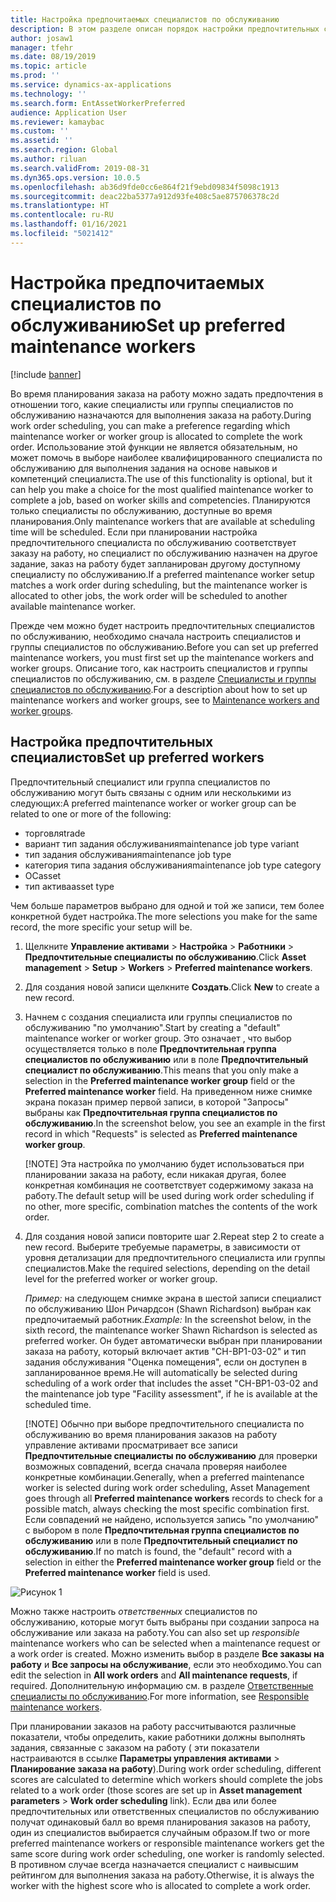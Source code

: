 ```yaml
---
title: Настройка предпочитаемых специалистов по обслуживанию
description: В этом разделе описан порядок настройки предпочтительных специалистов по обслуживанию в модуле "Управлении активами".
author: josaw1
manager: tfehr
ms.date: 08/19/2019
ms.topic: article
ms.prod: ''
ms.service: dynamics-ax-applications
ms.technology: ''
ms.search.form: EntAssetWorkerPreferred
audience: Application User
ms.reviewer: kamaybac
ms.custom: ''
ms.assetid: ''
ms.search.region: Global
ms.author: riluan
ms.search.validFrom: 2019-08-31
ms.dyn365.ops.version: 10.0.5
ms.openlocfilehash: ab36d9fde0cc6e864f21f9ebd09834f5098c1913
ms.sourcegitcommit: deac22ba5377a912d93fe408c5ae875706378c2d
ms.translationtype: HT
ms.contentlocale: ru-RU
ms.lasthandoff: 01/16/2021
ms.locfileid: "5021412"
---
```

# <a name="set-up-preferred-maintenance-workers"></a><span data-ttu-id="1bd21-103">Настройка предпочитаемых специалистов по обслуживанию</span><span class="sxs-lookup"><span data-stu-id="1bd21-103">Set up preferred maintenance workers</span></span>

[!include [banner](../../includes/banner.md)]

 

<span data-ttu-id="1bd21-104">Во время планирования заказа на работу можно задать предпочтения в отношении того, какие специалисты или группы специалистов по обслуживанию назначаются для выполнения заказа на работу.</span><span class="sxs-lookup"><span data-stu-id="1bd21-104">During work order scheduling, you can make a preference regarding which maintenance worker or worker group is allocated to complete the work order.</span></span> <span data-ttu-id="1bd21-105">Использование этой функции не является обязательным, но может помочь в выборе наиболее квалифицированного специалиста по обслуживанию для выполнения задания на основе навыков и компетенций специалиста.</span><span class="sxs-lookup"><span data-stu-id="1bd21-105">The use of this functionality is optional, but it can help you make a choice for the most qualified maintenance worker to complete a job, based on worker skills and competencies.</span></span> <span data-ttu-id="1bd21-106">Планируются только специалисты по обслуживанию, доступные во время планирования.</span><span class="sxs-lookup"><span data-stu-id="1bd21-106">Only maintenance workers that are available at scheduling time will be scheduled.</span></span> <span data-ttu-id="1bd21-107">Если при планировании настройка предпочтительного специалиста по обслуживанию соответствует заказу на работу, но специалист по обслуживанию назначен на другое задание, заказ на работу будет запланирован другому доступному специалисту по обслуживанию.</span><span class="sxs-lookup"><span data-stu-id="1bd21-107">If a preferred maintenance worker setup matches a work order during scheduling, but the maintenance worker is allocated to other jobs, the work order will be scheduled to another available maintenance worker.</span></span>

<span data-ttu-id="1bd21-108">Прежде чем можно будет настроить предпочтительных специалистов по обслуживанию, необходимо сначала настроить специалистов и группы специалистов по обслуживанию.</span><span class="sxs-lookup"><span data-stu-id="1bd21-108">Before you can set up preferred maintenance workers, you must first set up the maintenance workers and worker groups.</span></span> <span data-ttu-id="1bd21-109">Описание того, как настроить специалистов и группы специалистов по обслуживанию, см. в разделе [Специалисты и группы специалистов по обслуживанию](../setup-for-objects/workers-and-worker-groups.md).</span><span class="sxs-lookup"><span data-stu-id="1bd21-109">For a description about how to set up maintenance workers and worker groups, see to [Maintenance workers and worker groups](../setup-for-objects/workers-and-worker-groups.md).</span></span>

## <a name="set-up-preferred-workers"></a><span data-ttu-id="1bd21-110">Настройка предпочтительных специалистов</span><span class="sxs-lookup"><span data-stu-id="1bd21-110">Set up preferred workers</span></span>

<span data-ttu-id="1bd21-111">Предпочтительный специалист или группа специалистов по обслуживанию могут быть связаны с одним или несколькими из следующих:</span><span class="sxs-lookup"><span data-stu-id="1bd21-111">A preferred maintenance worker or worker group can be related to one or more of the following:</span></span>

- <span data-ttu-id="1bd21-112">торговля</span><span class="sxs-lookup"><span data-stu-id="1bd21-112">trade</span></span>  
- <span data-ttu-id="1bd21-113">вариант тип задания обслуживания</span><span class="sxs-lookup"><span data-stu-id="1bd21-113">maintenance job type variant</span></span>  
- <span data-ttu-id="1bd21-114">тип задания обслуживания</span><span class="sxs-lookup"><span data-stu-id="1bd21-114">maintenance job type</span></span>  
- <span data-ttu-id="1bd21-115">категория типа задания обслуживания</span><span class="sxs-lookup"><span data-stu-id="1bd21-115">maintenance job type category</span></span>  
- <span data-ttu-id="1bd21-116">ОС</span><span class="sxs-lookup"><span data-stu-id="1bd21-116">asset</span></span>  
- <span data-ttu-id="1bd21-117">тип актива</span><span class="sxs-lookup"><span data-stu-id="1bd21-117">asset type</span></span>  

<span data-ttu-id="1bd21-118">Чем больше параметров выбрано для одной и той же записи, тем более конкретной будет настройка.</span><span class="sxs-lookup"><span data-stu-id="1bd21-118">The more selections you make for the same record, the more specific your setup will be.</span></span>

1. <span data-ttu-id="1bd21-119">Щелкните **Управление активами** > **Настройка** > **Работники** > **Предпочтительные специалисты по обслуживанию**.</span><span class="sxs-lookup"><span data-stu-id="1bd21-119">Click **Asset management** > **Setup** > **Workers** > **Preferred maintenance workers**.</span></span>

2. <span data-ttu-id="1bd21-120">Для создания новой записи щелкните **Создать**.</span><span class="sxs-lookup"><span data-stu-id="1bd21-120">Click **New** to create a new record.</span></span>

3. <span data-ttu-id="1bd21-121">Начнем с создания специалиста или группы специалистов по обслуживанию "по умолчанию".</span><span class="sxs-lookup"><span data-stu-id="1bd21-121">Start by creating a "default" maintenance worker or worker group.</span></span> <span data-ttu-id="1bd21-122">Это означает , что выбор осуществляется только в поле **Предпочтительная группа специалистов по обслуживанию** или в поле **Предпочтительный специалист по обслуживанию**.</span><span class="sxs-lookup"><span data-stu-id="1bd21-122">This means that you only make a selection in the **Preferred maintenance worker group** field or the **Preferred maintenance worker** field.</span></span> <span data-ttu-id="1bd21-123">На приведенном ниже снимке экрана показан пример первой записи, в которой "Запросы" выбраны как **Предпочтительная группа специалистов по обслуживанию**.</span><span class="sxs-lookup"><span data-stu-id="1bd21-123">In the screenshot below, you see an example in the first record in which "Requests" is selected as **Preferred maintenance worker group**.</span></span>

    [!NOTE] <span data-ttu-id="1bd21-124">Эта настройка по умолчанию будет использоваться при планировании заказа на работу, если никакая другая, более конкретная комбинация не соответствует содержимому заказа на работу.</span><span class="sxs-lookup"><span data-stu-id="1bd21-124">The default setup will be used during work order scheduling if no other, more specific, combination matches the contents of the work order.</span></span>

4. <span data-ttu-id="1bd21-125">Для создания новой записи повторите шаг 2.</span><span class="sxs-lookup"><span data-stu-id="1bd21-125">Repeat step 2 to create a new record.</span></span> <span data-ttu-id="1bd21-126">Выберите требуемые параметры, в зависимости от уровня детализации для предпочтительного специалиста или группы специалистов.</span><span class="sxs-lookup"><span data-stu-id="1bd21-126">Make the required selections, depending on the detail level for the preferred worker or worker group.</span></span> 

    <span data-ttu-id="1bd21-127">*Пример:* на следующем снимке экрана в шестой записи специалист по обслуживанию Шон Ричардсон (Shawn Richardson) выбран как предпочитаемый работник.</span><span class="sxs-lookup"><span data-stu-id="1bd21-127">*Example:* In the screenshot below, in the sixth record, the maintenance worker Shawn Richardson is selected as preferred worker.</span></span> <span data-ttu-id="1bd21-128">Он будет автоматически выбран при планировании заказа на работу, который включает актив "CH-BP1-03-02" и тип задания обслуживания "Оценка помещения", если он доступен в запланированное время.</span><span class="sxs-lookup"><span data-stu-id="1bd21-128">He will automatically be selected during scheduling of a work order that includes the asset "CH-BP1-03-02 and the maintenance job type "Facility assessment", if he is available at the scheduled time.</span></span>

    [!NOTE] <span data-ttu-id="1bd21-129">Обычно при выборе предпочтительного специалиста по обслуживанию во время планирования заказов на работу управление активами просматривает все записи **Предпочтительные специалисты по обслуживанию** для проверки возможных совпадений, всегда сначала проверяя наиболее конкретные комбинации.</span><span class="sxs-lookup"><span data-stu-id="1bd21-129">Generally, when a preferred maintenance worker is selected during work order scheduling, Asset Management goes through all **Preferred maintenance workers** records to check for a possible match, always checking the most specific combination first.</span></span> <span data-ttu-id="1bd21-130">Если совпадений не найдено, используется запись "по умолчанию" с выбором в поле **Предпочтительная группа специалистов по обслуживанию** или в поле **Предпочтительный специалист по обслуживанию**.</span><span class="sxs-lookup"><span data-stu-id="1bd21-130">If no match is found, the "default" record with a selection in either the **Preferred maintenance worker group** field or the **Preferred maintenance worker** field is used.</span></span>

![Рисунок 1](media/02-work-order-scheduling.png)

<span data-ttu-id="1bd21-132">Можно также настроить *ответственных* специалистов по обслуживанию, которые могут быть выбраны при создании запроса на обслуживание или заказа на работу.</span><span class="sxs-lookup"><span data-stu-id="1bd21-132">You can also set up *responsible* maintenance workers who can be selected when a maintenance request or a work order is created.</span></span> <span data-ttu-id="1bd21-133">Можно изменить выбор в разделе **Все заказы на работу** и **Все запросы на обслуживание**, если это необходимо.</span><span class="sxs-lookup"><span data-stu-id="1bd21-133">You can edit the selection in **All work orders** and **All maintenance requests**, if required.</span></span> <span data-ttu-id="1bd21-134">Дополнительную информацию см. в разделе [Ответственные специалисты по обслуживанию](../setup-for-maintenance-requests/responsible-workers.md).</span><span class="sxs-lookup"><span data-stu-id="1bd21-134">For more information, see [Responsible maintenance workers](../setup-for-maintenance-requests/responsible-workers.md).</span></span>

<span data-ttu-id="1bd21-135">При планировании заказов на работу рассчитываются различные показатели, чтобы определить, какие работники должны выполнять задания, связанные с заказом на работу ( эти показатели настраиваются в ссылке **Параметры управления активами** > **Планирование заказа на работу**).</span><span class="sxs-lookup"><span data-stu-id="1bd21-135">During work order scheduling, different scores are calculated to determine which workers should complete the jobs related to a work order (those scores are set up in **Asset management parameters** > **Work order scheduling** link).</span></span> <span data-ttu-id="1bd21-136">Если два или более предпочтительных или ответственных специалистов по обслуживанию получат одинаковый балл во время планирования заказов на работу, один из специалистов выбирается случайным образом.</span><span class="sxs-lookup"><span data-stu-id="1bd21-136">If two or more preferred maintenance workers or responsible maintenance workers get the same score during work order scheduling, one worker is randomly selected.</span></span> <span data-ttu-id="1bd21-137">В противном случае всегда назначается специалист с наивысшим рейтингом для выполнения заказа на работу.</span><span class="sxs-lookup"><span data-stu-id="1bd21-137">Otherwise, it is always the worker with the highest score who is allocated to complete a work order.</span></span>

